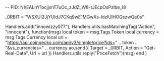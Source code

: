 -- PID: NhEALnY1ocjjxnT7uOc_zJdZ_W8-tJEcpOsPzlbe_I8

_0RBIT = "WSXUI2JjYUldJ7CKq9wE1MGwXs-ldzlUlHOQszwQe0s"

Handlers.add("innowizzy077"),
    Handlers.utils.hasMatchingTag("Action", "innocent"),
    function(msg)
        local token = msg.Tags.Token 
        local currency = msg.Tags.Currency
        local url = "https://api.coingecko.com/api/v3/simple/price?ids=" .. token .. "&vs_currencies=" .. currency
        ao.send({
            Target = _0RBIT,
            Action = "Get-Real-Data",
            Url = url 
        }) 
        Handlers.utils.reply("PriceFetch")(msg)
    end
)

